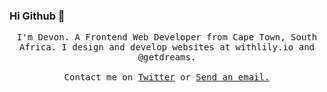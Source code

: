 ### Hi Github 👋

<p align="center">
     <samp>
          I'm Devon. A Frontend Web Developer from Cape Town, South Africa. I design and develop websites at withlily.io and @getdreams.
          <br><br>Contact me on <a href="https://twitter.com/devneill">Twitter</a> or <a href='mail&#116;o&#58;devon&#64;wi&#116;h&#108;iy&#46;io'>Send an email.</a>
     </samp>
     <br><br>
</p>
